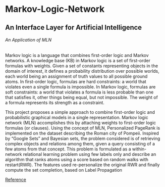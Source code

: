 # Markov-Logic-Network
## An Interface Layer for Artificial Intelligence
###### An Application of MLN


Markov logic is a language that combines first-order logic and Markov networks. A knowledge base (KB) in Markov logic is a set of first-order formulas with weights. Given a set of constants representing objects in the domain of interest, it defines a probability distribution over possible worlds, each world being an assignment of truth values to all possible ground atoms. In first-order logic, formulas are hard constraints: a world that violates even a single formula is impossible. In Markov logic, formulas are soft constraints: a world that violates a formula is less probable than one that satisfies it, other things being equal, but not impossible. The weight of a
formula represents its strength as a constraint.

This project proposes a simple approach to combine first-order logic and probabilistic graphical models in a single representation. Markov logic network (MLN) accomplishes this by attaching weights to first-order logic formulas (or clauses). Using the concept of MLN, Personalized PageRank is implemented on the dataset describing the Roman city of Pompeii. Inspired by “Google Sets” and Bayesian sets, the problem considered is of retrieving complex objects and relations among them, given a query consisting of a few atoms from that concept. This problem is formulated as a within-network relational learning problem using few labels only and describe an algorithm that ranks atoms using a score based on random walks with restart(RWR). The features used re-personalize the original RWR and finally compute the set completion, based on Label Propagation

[Reference](http://www.first-mm.eu/files/neumann11aaai.pdf)
